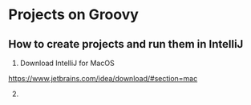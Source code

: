 # Projects on Groovy

## How to create projects and run them in IntelliJ

1. Download IntelliJ for MacOS

https://www.jetbrains.com/idea/download/#section=mac

2. 
